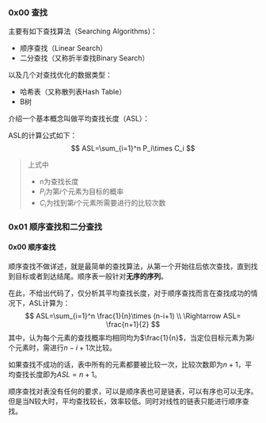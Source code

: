 ### 0x00 查找

主要有如下查找算法（Searching Algorithms)：

* 顺序查找（Linear Search）
* 二分查找（又称折半查找Binary Search）

以及几个对查找优化的数据类型：

* 哈希表（又称散列表Hash Table）
* B树

介绍一个基本概念叫做平均查找长度（ASL）：

ASL的计算公式如下：
$$
ASL=\sum_{i=1}^n P_i\times C_i
$$

> 上式中
>
> * n为查找长度
> * $P_i$为第$i$个元素为目标的概率
> * $C_i$为找到第$i$个元素所需要进行的比较次数

### 0x01 顺序查找和二分查找

#### 0x00 顺序查找

顺序查找不做详述，就是最简单的查找算法，从第一个开始往后依次查找，直到找到目标或者到达结尾。顺序表一般针对**无序的序列**。

在此，不给出代码了，仅分析其平均查找长度，对于顺序查找而言在查找成功的情况下，ASL计算为：
$$
ASL=\sum_{i=1}^n \frac{1}{n}\times (n-i+1) \\
\Rightarrow ASL= \frac{n+1}{2}
$$
其中，认为每个元素的查找概率均相同均为$\frac{1}{n}$，当定位目标元素为第$i$个元素时，需进行$n-i+1$次比较。

如果查找不成功的话，表中所有的元素都要被比较一次，比较次数即为$n+1$，平均查找长度即为$ASL=n+1$。

顺序查找对表没有任何的要求，可以是顺序表也可是链表，可以有序也可以无序。但是当N较大时，平均查找较长，效率较低。同时对线性的链表只能进行顺序查找。